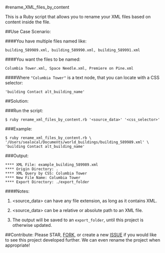 #rename_XML_files_by_content

This is a Ruby script that allows you to rename your XML files based on content inside the file.


##Use Case Scenario:

####You have multiple files named like:

    building_589989.xml, building_589990.xml, building_589991.xml

####You want the files to be named:
	
    Columbia Tower.xml, Space Needle.xml, Premiere on Pine.xml

####Where `"Columbia Tower"` is a text node, that you can locate with a CSS selector:

    'building Contact alt_building_name'


##Solution:

###Run the script:

	$ ruby rename_xml_files_by_content.rb '<source_data>' '<css_selector>'

###Example:

    $ ruby rename_xml_files_by_content.rb \ 
    '/Users/sealocal/Documents/world_buildings/building_589989.xml' \
    'building Contact alt_building_name'
    
###Output:
	
    **** XML File: example_building_589989.xml
	**** Origin Directory: .
	**** XML Query by CSS: Columbia Tower
	**** New File Name: Columbia Tower
	**** Export Directory: ./export_folder


####Notes:
 
  1. <source_data> can have any file extension, as long as it contains XML.
  
  2. <source_data> can be a relative or absolute path to an XML file.
  
  3. The output will be saved to an `export_folder`, until this project is otherwise updated.
  
  
##Contribute:
Please STAR, [FORK](https://github.com/sealocal/rename-xml-files-by-content/fork), or create a new [ISSUE](https://github.com/sealocal/rename-xml-files-by-content/issues/new) if you would like to see this project developed further. We can even rename the project when appropriate!
